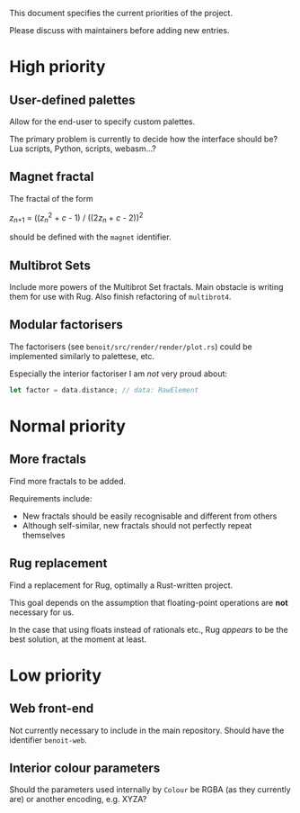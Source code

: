 This document specifies the current priorities of the project.

Please discuss with maintainers before adding new entries.

# High priority

## User-defined palettes

Allow for the end-user to specify custom palettes.

The primary problem is currently to decide how the interface should be?
Lua scripts, Python, scripts, webasm...?

## Magnet fractal

The fractal of the form

*z*<sub>*n*+1</sub> = ((*z*<sub>*n*</sub><sup>2</sup> + *c* - 1) / ((2*z*<sub>*n*</sub> + *c* - 2))<sup>2

should be defined with the `magnet` identifier.

## Multibrot Sets

Include more powers of the Multibrot Set fractals.
Main obstacle is writing them for use with Rug.
Also finish refactoring of `multibrot4`.

## Modular factorisers

The factorisers (see `benoit/src/render/render/plot.rs`) could be implemented similarly to palettese, etc.

Especially the interior factoriser I am *not* very proud about:

```rust
let factor = data.distance; // data: RawElement
```

# Normal priority

## More fractals

Find more fractals to be added.

Requirements include:

* New fractals should be easily recognisable and different from others
* Although self-similar, new fractals should not perfectly repeat themselves

## Rug replacement

Find a replacement for Rug, optimally a Rust-written project.

This goal depends on the assumption that floating-point operations are **not** necessary for us.

In the case that using floats instead of rationals etc., Rug *appears* to be the best solution, at the moment at least.

# Low priority

## Web front-end

Not currently necessary to include in the main repository.
Should have the identifier `benoit-web`.

## Interior colour parameters

Should the parameters used internally by `Colour` be RGBA (as they currently are) or another encoding, e.g. XYZA?
